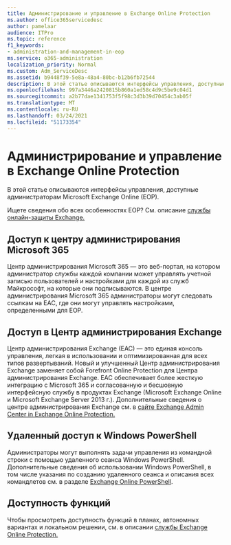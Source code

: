```yaml
---
title: Администрирование и управление в Exchange Online Protection
ms.author: office365servicedesc
author: pamelaar
audience: ITPro
ms.topic: reference
f1_keywords:
- administration-and-management-in-eop
ms.service: o365-administration
localization_priority: Normal
ms.custom: Adm_ServiceDesc
ms.assetid: b9448f39-5e8a-48a4-80bc-b12b6fb72544
description: В этой статье описываются интерфейсы управления, доступные администраторам Microsoft Exchange Online (EOP).
ms.openlocfilehash: 997a3446a2420815b860a1ed58c4d9c5be9c04d1
ms.sourcegitcommit: a2b77dae1341753f5f98c3d3b39d70454c3ab05f
ms.translationtype: MT
ms.contentlocale: ru-RU
ms.lasthandoff: 03/24/2021
ms.locfileid: "51173354"
---
```

# <a name="administration-and-management-in-exchange-online-protection"></a>Администрирование и управление в Exchange Online Protection

В этой статье описываются интерфейсы управления, доступные администраторам Microsoft Exchange Online (EOP).
  
Ищете сведения обо всех особенностях EOP? См. описание [службы онлайн-защиты Exchange.](exchange-online-protection-service-description.md)
  
## <a name="access-to-the-microsoft-365-admin-center"></a>Доступ к центру администрирования Microsoft 365

Центр администрирования Microsoft 365 — это веб-портал, на котором администратор службы каждой компании может управлять учетной записью пользователей и настройками для каждой из служб Майкрософт, на которые они подписываются. В центре администрирования Microsoft 365 администраторы могут следовать ссылкам на EAC, где они могут управлять настройками, определенными для EOP.
  
## <a name="access-to-the-exchange-admin-center"></a>Доступ в Центр администрирования Exchange

Центр администрирования Exchange (EAC) — это единая консоль управления, легкая в использовании и оптимизированная для всех типов развертываний. Новый и улучшенный Центр администрирования Exchange заменяет собой Forefront Online Protection для Центра администрирования Exchange. EAC обеспечивает более жесткую интеграцию с Microsoft 365 и согласованную и бесшовную интерфейсную службу в продуктах Exchange (Microsoft Exchange Online и Microsoft Exchange Server 2013 г.). Дополнительные сведения о центре администрирования Exchange см. в [сайте Exchange Admin Center in Exchange Online Protection.](/microsoft-365/security/office-365-security/exchange-admin-center-in-exchange-online-protection-eop)
  
## <a name="remote-windows-powershell-access"></a>Удаленный доступ к Windows PowerShell

 Администраторы могут выполнять задачи управления из командной строки с помощью удаленного сеанса Windows PowerShell. Дополнительные сведения об использовании Windows PowerShell, в том числе указания по созданию удаленного сеанса и описания всех командлетов см. в разделе [Exchange Online PowerShell](/powershell/exchange/exchange-online-powershell).
  
## <a name="feature-availability"></a>Доступность функций

Чтобы просмотреть доступность функций в планах, автономных вариантах и локальном решении, см. в описании [службы Exchange Online Protection.](exchange-online-protection-service-description.md)
